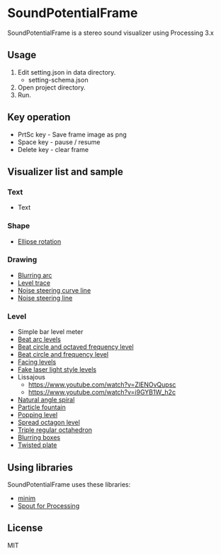 SoundPotentialFrame
===================

SoundPotentialFrame is a stereo sound visualizer using Processing 3.x

Usage
-----

1. Edit setting.json in data directory.
    * setting-schema.json
2. Open project directory.
3. Run.

Key operation
-------------

* PrtSc key - Save frame image as png
* Space key - pause / resume
* Delete key - clear frame

Visualizer list and sample
--------------------------

### Text

* Text

### Shape

* [Ellipse rotation](https://www.youtube.com/watch?v=36mkyvD_-rA)

### Drawing

* [Blurring arc](https://www.youtube.com/watch?v=R6T4CFtS22k)
* [Level trace](https://www.youtube.com/watch?v=1Rb0nUqRY0o)
* [Noise steering curve line](https://www.youtube.com/watch?v=KAxcNgUBU0A)
* [Noise steering line](https://www.youtube.com/watch?v=2IoWNdJqrZM)

### Level

* Simple bar level meter
* [Beat arc levels](https://www.youtube.com/watch?v=dk7Cl3NCE2Y)
* [Beat circle and octaved frequency level](https://www.youtube.com/watch?v=8OjJnXsUcvE)
* [Beat circle and frequency level](https://www.youtube.com/watch?v=a9wDyeLgfiM)
* [Facing levels](https://www.youtube.com/watch?v=PkM_S_ELdhQ)
* [Fake laser light style levels](https://www.youtube.com/watch?v=I_dAmbUC0AE)
* Lissajous
    * https://www.youtube.com/watch?v=ZlENOvQupsc
    * https://www.youtube.com/watch?v=i9GYB1W_h2c
* [Natural angle spiral](https://www.youtube.com/watch?v=X5FMfSQM6rs)
* [Particle fountain](https://www.youtube.com/watch?v=-lqzAKOhg8c)
* [Popping level](https://www.youtube.com/watch?v=BZYvBHitrn0)
* [Spread octagon level](https://www.youtube.com/watch?v=hETIP_SY71s)
* [Triple regular octahedron](https://www.youtube.com/watch?v=_TwmpcksBoE)
* [Blurring boxes](https://www.youtube.com/watch?v=MiBApZcCT_g)
* [Twisted plate](https://www.youtube.com/watch?v=Be_uL2BfHV4)

Using libraries
---------------

SoundPotentialFrame uses these libraries:

* [minim](http://code.compartmental.net/tools/minim/)
* [Spout for Processing](https://github.com/leadedge/SpoutProcessing/wiki)

License
-------

MIT